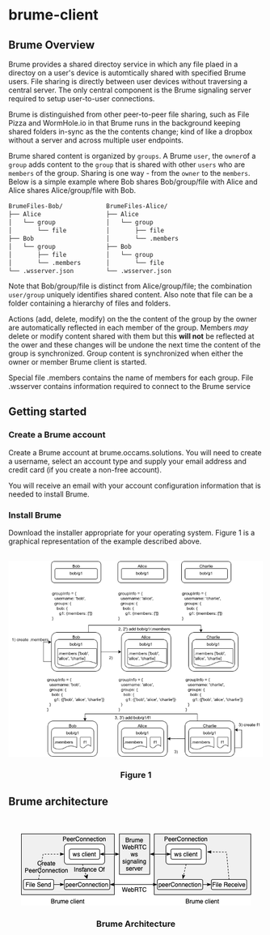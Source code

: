 # brume-client

## Brume Overview

Brume provides a shared directoy service in which any file plaed in a directoy on a user's device is automtically shared with specified Brume users. File sharing is directly between user devices without traversing a central server. The only central component is the Brume signaling server required to setup user-to-user connections.

Brume is distinguished from other peer-to-peer file sharing, such as File Pizza and WormHole.io in that Brume runs in the background keeping shared folders in-sync as the the contents change; kind of like a dropbox without a server and across multiple user endpoints.

Brume shared content is organized by ```groups```. A Brume ```user```, the ```owner```of a ```group``` adds content to the ```group``` that is shared with other ```users``` who are ```members``` of the group. Sharing is one way - from the ```owner``` to the ```members```. Below is a simple example where Bob shares Bob/group/file with Alice and Alice shares Alice/group/file with Bob. 

```
BrumeFiles-Bob/            BrumeFiles-Alice/
├── Alice                  ├── Alice
│   └── group              │   └── group
│       └── file           │       ├── file                          
├── Bob                    │       └── .members
│   └── group              ├── Bob
│       ├── file           │   └── group
│       └── .members       │       └── file
└── .wsserver.json         └── .wsserver.json
```
Note that Bob/group/file is distinct from Alice/group/file; the combination ```user/group``` uniquely identifies shared content. Also note that file can be a folder containing a hierarchy of files and folders.

Actions (add, delete, modify) on the the content of the group by the owner are automatically reflected in each member of the group. Members *may* delete or modify content shared with them but this **will not** be reflected at the ower and these changes will be undone the next time the content of the group is synchronized. Group content is synchronized when either the owner or member Brume client is started.

Special file .members contains the name of members for each group. File .wsserver contains information required to connect to the Brume service

## Getting started

### Create a Brume account

Create a Brume account at brume.occams.solutions. You will need to create a username, select an account type and supply your email address and credit card (if you create a non-free account).

You will receive an email with your account configuration information that is needed to install Brume.

### Install Brume


Download the installer appropriate for your operating system. 
Figure 1 is a graphical representation of the example described above.    

<br/>
<center><img src="./fig1.png"><br/><h3>Figure 1</h3></center>

## Brume architecture
<br/>
<br/>
<center><img src="./BrumeArchitecture.png"><br/><h3>Brume Architecture</h3></center>
